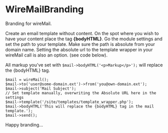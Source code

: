 # WireMailBranding

Branding for wireMail. 

Create an email template without content. On the spot where you wish to have your content place the tag **{bodyHTML}**. Go the module settings and set the path to your template. Make sure the path is absolute from your domain name. Setting the absolute url to the template wrapper in your wireMail call is also an option. (see code below).

All markup you've set with ```$mail->bodyHTML('<p>Markup</p>');``` will replace the {bodyHTML} tag.

```
$mail = wireMail();
$mail->to('user@some-domain.ext')->from('you@own-domain.ext');
$mail->subject('Mail Subject');
// Set template manually, overwriting the Absolute URL here in the settings
$mail->template('/site/templates/template_wrapper.php');
$mail->bodyHTML('This will replace the {bodyHTML} tag in the mail template.');
$mail->send();
```

Happy branding...
